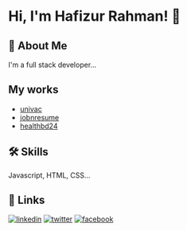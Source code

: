 
# Hi, I'm Hafizur Rahman! 👋


## 🚀 About Me
I'm a full stack developer...


## My works

 - [univac](https://awesomeopensource.com/project/elangosundar/awesome-README-templates)
 - [jobnresume](https://github.com/matiassingers/awesome-readme)
 - [healthbd24](https://bulldogjob.com/news/449-how-to-write-a-good-readme-for-your-github-project)


## 🛠 Skills
Javascript, HTML, CSS...


## 🔗 Links
[![linkedin](https://img.shields.io/badge/linkedin-0A66C2?style=for-the-badge&logo=linkedin&logoColor=white)](https://www.linkedin.com/in/hafizur-rahman-8b578488/)
[![twitter](https://img.shields.io/badge/twitter-1DA1F2?style=for-the-badge&logo=twitter&logoColor=white)](https://twitter.com/coderpick)
[![facebook](https://img.shields.io/badge/twitter-4267B2?style=for-the-badge&logo=facebook&logoColor=white)](https://www.facebook.com/hafizuritp)
